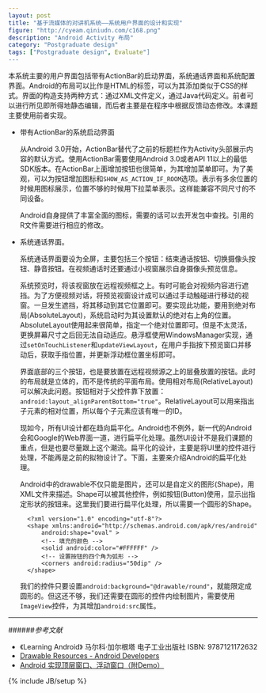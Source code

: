 ```yaml
---
layout: post
title: "基于流媒体的对讲机系统——系统用户界面的设计和实现"
figure: "http://cyeam.qiniudn.com/c168.png"
description: "Android Activity 布局"
category: "Postgraduate design"
tags: ["Postgraduate design", Evaluate"]
---
```


本系统主要的用户界面包括带有ActionBar的启动界面，系统通话界面和系统配置界面。Android的布局可以比作是HTML的标签，可以为其添加类似于CSS的样式。界面的构造支持两种方式：通过XML文件定义，通过Java代码定义。前者可以进行所见即所得地静态编辑，而后者主要是在程序中根据反馈动态修改。本课题主要使用前者实现。

+ 带有ActionBar的系统启动界面

    从Android 3.0开始，ActionBar替代了之前的标题栏作为Activity头部展示内容的默认方式。使用ActionBar需要使用Android 3.0或者API 11以上的最低SDK版本。在ActionBar上面增加按钮也很简单，为其增加菜单即可。为了美观，可以为按钮增加图标和`SHOW_AS_ACTION_IF_ROOM`选项。表示有多余位置的时候用图标展示，位置不够的时候用下拉菜单表示。这样能兼容不同尺寸的不同设备。

    Android自身提供了丰富全面的图标，需要的话可以去开发包中查找。引用的R文件需要进行相应的修改。
+ 系统通话界面。

    系统通话界面要设为全屏，主要包括三个按钮：结束通话按钮、切换摄像头按钮、静音按钮。在视频通话时还要通过小视窗展示自身摄像头预览信息。

    系统预览时，将该视窗放在远程视频框之上。有时可能会对视频内容进行遮挡。为了方便视频对话，将预览视窗设计成可以通过手动触碰进行移动的视窗。一旦发生遮挡，将其移动到其它位置即可。要实现此功能，要用到绝对布局(AbsoluteLayout)，系统启动时为其设置默认的绝对右上角的位置。AbsoluteLayout使用起来很简单，指定一个绝对位置即可。但是不太灵活，更换屏幕尺寸之后回无法自动适应。悬浮框使用WindowsManager实现，通过`setOnTouchListener`和`updateViewLayout`，在用户手指按下预览窗口并移动后，获取手指位置，并更新浮动框位置坐标即可。

    界面底部的三个按钮，也是要放置在远程视频源之上的层叠放置的按钮。此时的布局就是立体的，而不是传统的平面布局。使用相对布局(RelativeLayout)可以解决此问题。按钮相对于父控件靠下放置：`android:layout_alignParentBottom="true"`。RelativeLayout可以用来指出子元素的相对位置，所以每个子元素应该有唯一的ID。


    现如今，所有UI设计都在趋向扁平化。Android也不例外，新一代的Android会和Google的Web界面一道，进行扁平化处理。虽然UI设计不是我们课题的重点，但是也要尽量跟上这个潮流。扁平化的设计，主要是将UI里的控件进行处理，不能再是之前的拟物设计了。下面，主要来介绍Android的扁平化处理。

    Android中的drawable不仅只能是图片，还可以是自定义的图形(Shape)，用XML文件来描述。Shape可以被其他控件，例如按钮(Button)使用，显示出指定形状的按钮来。这里我们要进行扁平化处理，所以需要一个圆形的Shape。

        <?xml version="1.0" encoding="utf-8"?>
        <shape xmlns:android="http://schemas.android.com/apk/res/android"
            android:shape="oval" >
            <!-- 填充的颜色 -->
            <solid android:color="#FFFFFF" />
            <!-- 设置按钮的四个角为弧形 -->
            <corners android:radius="50dip" />
        </shape>

    我们的控件只要设置`android:background="@drawable/round"`，就能限定成圆形的。但这还不够，我们还需要在圆形的控件内绘制图片，需要使用`ImageView`控件，为其增加`android:src`属性。


---

######*参考文献*
+ 《Learning Android》 马尔科·加尔根塔 电子工业出版社 ISBN: 9787121172632
+ [Drawable Resources - Android Developers](http://developer.android.com/guide/topics/resources/drawable-resource.html)
+ [Android 实现顶层窗口、浮动窗口（附Demo）](http://www.cnblogs.com/mythou/p/3244208.html)

{% include JB/setup %}